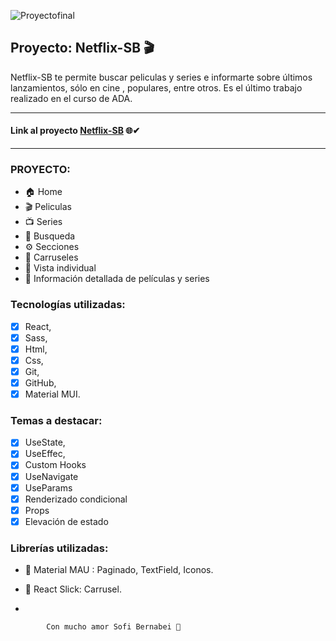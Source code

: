 ![Proyectofinal](https://tpfinalnetflix-sb.netlify.app/assets/proyecto-final.png)

## Proyecto: Netflix-SB 🎬

Netflix-SB te permite buscar peliculas y series e informarte sobre últimos lanzamientos, sólo en cine , populares, entre otros.
Es el último trabajo realizado en el curso de ADA.

---

#### Link al proyecto [Netflix-SB](https://tpfinalnetflix-sb.netlify.app//) 🌐✔

---

### PROYECTO:

- 🏠 Home
- 🎬 Peliculas
- 📺 Series
- 🔎 Busqueda
- ⚙ Secciones
- 🧵 Carruseles
- 🔦 Vista individual
- 🎥 Información detallada de películas y series

### Tecnologías utilizadas:

- [x] React,
- [x] Sass,
- [x] Html,
- [x] Css,
- [x] Git,
- [x] GitHub,
- [x] Material MUI.

### Temas a destacar:

- [x] UseState,
- [x] UseEffec,
- [x] Custom Hooks
- [x] UseNavigate
- [x] UseParams
- [x] Renderizado condicional
- [x] Props
- [x] Elevación de estado

### Librerías utilizadas:

- 📌 Material MAU : Paginado, TextField, Iconos.
- 📌 React Slick: Carrusel.

-

```
        Con mucho amor Sofi Bernabei 🤍
```
